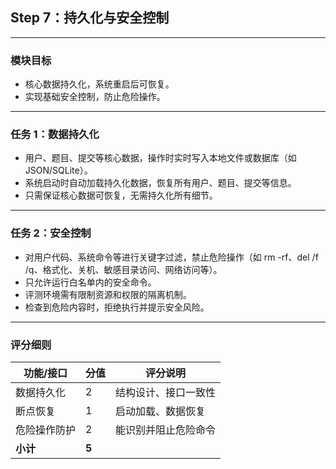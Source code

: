 ## Step 7：持久化与安全控制

---

### 模块目标

- 核心数据持久化，系统重启后可恢复。
- 实现基础安全控制，防止危险操作。

---

### 任务 1：数据持久化

- 用户、题目、提交等核心数据，操作时实时写入本地文件或数据库（如 JSON/SQLite）。
- 系统启动时自动加载持久化数据，恢复所有用户、题目、提交等信息。
- 只需保证核心数据可恢复，无需持久化所有细节。

---

### 任务 2：安全控制

- 对用户代码、系统命令等进行关键字过滤，禁止危险操作（如 rm -rf、del /f /q、格式化、关机、敏感目录访问、网络访问等）。
- 只允许运行白名单内的安全命令。
- 评测环境需有限制资源和权限的隔离机制。
- 检查到危险内容时，拒绝执行并提示安全风险。

---

### 评分细则

| 功能/接口                | 分值 | 评分说明                         |
|--------------------------|------|----------------------------------|
| 数据持久化     | 2    | 结构设计、接口一致性              |
| 断点恢复                 | 1    | 启动加载、数据恢复                |
| 危险操作防护             | 2   | 能识别并阻止危险命令              |
| **小计**                 | **5**|                                  |